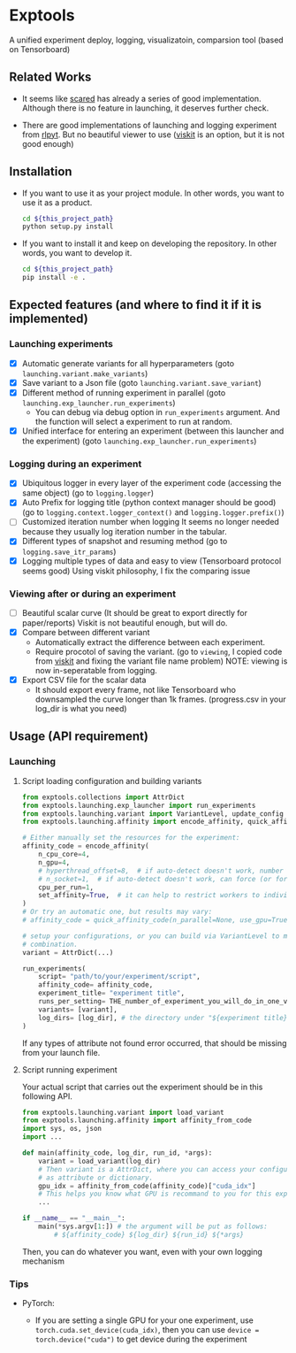 # Exptools

A unified experiment deploy, logging, visualizatoin, comparsion tool (based on Tensorboard)

## Related Works

- It seems like [scared](https://github.com/IDSIA/sacred) has already a series of good implementation.
    Although there is no feature in launching, it deserves further check.

- There are good implementations of launching and logging experiment from [rlpyt](https://github.com/astooke/rlpyt).
    But no beautiful viewer to use ([viskit](https://github.com/vitchyr/viskit) is an option, but it is not good enough)

## Installation

- If you want to use it as your project module. In other words, you want to use it as a product.

    ```bash
    cd ${this_project_path}
    python setup.py install
    ```

- If you want to install it and keep on developing the repository. In other words, you want to develop it.

    ```bash
    cd ${this_project_path}
    pip install -e .
    ```

## Expected features (and where to find it if it is implemented)

### Launching experiments

- [x] Automatic generate variants for all hyperparameters (goto `launching.variant.make_variants`)
- [x] Save variant to a Json file (goto `launching.variant.save_variant`)
- [x] Different method of running experiment in parallel (goto `launching.exp_launcher.run_experiments`)
    * You can debug via debug option in `run_experiments` argument. And the function will select a experiment to run at random.
- [x] Unified interface for entering an experiment (between this launcher and the experiment) (goto `launching.exp_launcher.run_experiments`)

### Logging during an experiment

- [x] Ubiquitous logger in every layer of the experiment code (accessing the same object)
    (go to `logging.logger`)
- [x] Auto Prefix for logging title (python context manager should be good)
    (go to `logging.context.logger_context()` and `logging.logger.prefix()`)
- [ ] Customized iteration number when logging 
    It seems no longer needed because they usually log iteration number in the tabular.
- [x] Different types of snapshot and resuming method (go to `logging.save_itr_params`)
- [x] Logging multiple types of data and easy to view (Tensorboard protocol seems good)
    Using viskit philosophy, I fix the comparing issue

### Viewing after or during an experiment

- [ ] Beautiful scalar curve (It should be great to export directly for paper/reports)
    Viskit is not beautiful enough, but will do.
- [x] Compare between different variant
    * Automatically extract the difference between each experiment.
    * Require procotol of saving the variant.
    (go to `viewing`, I copied code from [viskit](https://github.com/vitchyr/viskit) and fixing the variant file name problem)
    NOTE: viewing is now in-seperatable from logging.
- [x] Export CSV file for the scalar data
    * It should export every frame, not like Tensorboard who downsampled the curve longer than 1k frames.
    (progress.csv in your log_dir is what you need)

## Usage (API requirement)

### Launching

1. Script loading configuration and building variants

    ```python
    from exptools.collections import AttrDict
    from exptools.launching.exp_launcher import run_experiments
    from exptools.launching.variant import VariantLevel, update_config
    from exptools.launching.affinity import encode_affinity, quick_affinity_code

    # Either manually set the resources for the experiment:
    affinity_code = encode_affinity(
        n_cpu_core=4,
        n_gpu=4,
        # hyperthread_offset=8,  # if auto-detect doesn't work, number of CPU cores
        # n_socket=1,  # if auto-detect doesn't work, can force (or force to 1)
        cpu_per_run=1,
        set_affinity=True,  # it can help to restrict workers to individual CPUs
    )
    # Or try an automatic one, but results may vary:
    # affinity_code = quick_affinity_code(n_parallel=None, use_gpu=True)

    # setup your configurations, or you can build via VariantLevel to make cross 
    # combination.
    variant = AttrDict(...)

    run_experiments(
        script= "path/to/your/experiment/script",
        affinity_code= affinity_code,
        experiment_title= "experiment title",
        runs_per_setting= THE_number_of_experiment_you_will_do_in_one_variant,
        variants= [variant],
        log_dirs= [log_dir], # the directory under "${experiment title}"
    )
    ```

    If any types of attribute not found error occurred, that should be missing from your launch file.

2. Script running experiment

    Your actual script that carries out the experiment should be in this following API.

    ```python
    from exptools.launching.variant import load_variant
    from exptools.launching.affinity import affinity_from_code
    import sys, os, json
    import ...

    def main(affinity_code, log_dir, run_id, *args):
        variant = load_variant(log_dir)
        # Then variant is a AttrDict, where you can access your configurations
        # as attribute or dictionary.
        gpu_idx = affinity_from_code(affinity_code)["cuda_idx"]
        # This helps you know what GPU is recommand to you for this experiment
        ...

    if __name__ == "__main__":
        main(*sys.argv[1:]) # the argument will be put as follows:
            # ${affinity_code} ${log_dir} ${run_id} ${*args}
    ```

    Then, you can do whatever you want, even with your own logging mechanism

### Tips

- PyTorch:

    * If you are setting a single GPU for your one experiment, use `torch.cuda.set_device(cuda_idx)`,
    then you can use `device = torch.device("cuda")` to get device during the experiment
